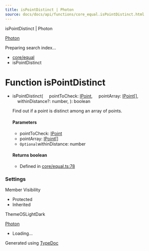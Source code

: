 ```yaml
---
title: isPointDistinct | Photon
source: docs/docs/api/functions/core_equal.isPointDistinct.html
---
```


isPointDistinct | Photon

[Photon](../index.md)




Preparing search index...

* [core/equal](../modules/core_equal.md)
* isPointDistinct

# Function isPointDistinct

* isPointDistinct(
      pointToCheck: [IPoint](../interfaces/core_schema.IPoint.md),
      pointArray: [IPoint](../interfaces/core_schema.IPoint.md)[],
      withinDistance?: number,
  ): boolean

  Find out if a point is distinct among an array of points.

  #### Parameters

  + pointToCheck: [IPoint](../interfaces/core_schema.IPoint.md)
  + pointArray: [IPoint](../interfaces/core_schema.IPoint.md)[]
  + `Optional`withinDistance: number

  #### Returns boolean

  + Defined in [core/equal.ts:78](https://github.com/mwhite454/photon/blob/main/packages/photon/src/core/equal.ts#L78)

### Settings

Member Visibility

* Protected
* Inherited

ThemeOSLightDark

[Photon](../index.md)

* Loading...

Generated using [TypeDoc](https://typedoc.org/)
